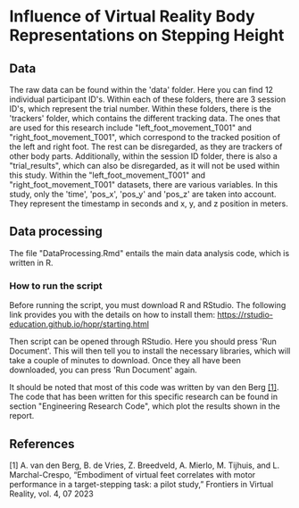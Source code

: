 # Influence of Virtual Reality Body Representations on Stepping Height

## Data
The raw data can be found within the 'data' folder. Here you can find 12 individual participant ID's. Within each of these folders, there are 3 session ID's, which represent the trial number. Within these folders, there is the 'trackers' folder, which contains the different tracking data. The ones that are used for this research include "left_foot_movement_T001" and "right_foot_movement_T001", which correspond to the tracked position of the left and right foot. The rest can be disregarded, as they are trackers of other body parts. Additionally, within the session ID folder, there is also a "trial_results", which can also be disregarded, as it will not be used within this study. Within the "left_foot_movement_T001" and "right_foot_movement_T001" datasets, there are various variables. In this study, only the 'time', 'pos_x', 'pos_y' and 'pos_z' are taken into account. They represent the timestamp in seconds and x, y, and z position in meters.

## Data processing
The file "DataProcessing.Rmd" entails the main data analysis code, which is written in R. 

### How to run the script
Before running the script, you must download R and RStudio. The following link provides you with the details on how to install them: https://rstudio-education.github.io/hopr/starting.html

Then script can be opened through RStudio. Here you should press 'Run Document'. This will then tell you to install the necessary libraries, which will take a couple of minutes to download. Once they all have been downloaded, you can press 'Run Document' again.

It should be noted that most of this code was written by van den Berg [[1]](#1). The code that has been written for this specific research can be found in section "Engineering Research Code", which plot the results shown in the report.

## References 
<a id="1">[1]</a> 
A. van den Berg, B. de Vries, Z. Breedveld, A. Mierlo, M. Tijhuis, and
L. Marchal-Crespo, “Embodiment of virtual feet correlates with motor
performance in a target-stepping task: a pilot study,” Frontiers in Virtual
Reality, vol. 4, 07 2023